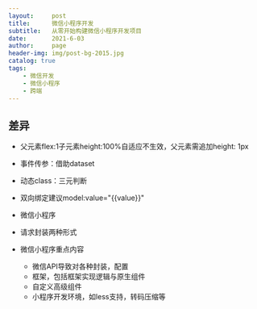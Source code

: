 ```yaml
---
layout:     post
title:      微信小程序开发
subtitle:   从零开始构建微信小程序开发项目
date:       2021-6-03
author:     page
header-img: img/post-bg-2015.jpg
catalog: true
tags:
    - 微信开发
    - 微信小程序
    - 跨端
---
```


## 差异

- 父元素flex:1子元素height:100%自适应不生效，父元素需追加height: 1px
- 事件传参：借助dataset
- 动态class：三元判断
- 双向绑定建议model:value="{{value}}"

- 微信小程序
- 请求封装两种形式
- 微信小程序重点内容
  - 微信API导致对各种封装，配置
  - 框架，包括框架实现逻辑与原生组件
  - 自定义高级组件
  - 小程序开发环境，如less支持，转码压缩等